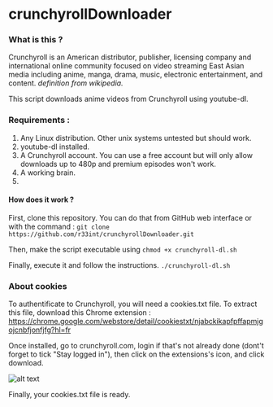 # crunchyrollDownloader

### What is this ?
Crunchyroll is an American distributor, publisher, licensing company and international online community focused on video streaming East Asian media including anime, manga, drama, music, electronic entertainment, and content.
_definition from wikipedia._

This script downloads anime videos from Crunchyroll using youtube-dl.

### Requirements :
1. Any Linux distribution. Other unix systems untested but should work.
2. youtube-dl installed.
3. A Crunchyroll account. You can use a free account but will only allow downloads up to 480p and premium episodes won't work.
4. A working brain.
5. 
#### How does it work ?
First, clone this repository. You can do that from GitHub web interface or with the command :
`git clone https://github.com/r33int/crunchyrollDownloader.git`

Then, make the script executable using
`chmod +x crunchyroll-dl.sh`

Finally, execute it and follow the instructions.
`./crunchyroll-dl.sh`

### About cookies

To authentificate to Crunchyroll, you will need a cookies.txt file. To extract this file, download this Chrome extension : https://chrome.google.com/webstore/detail/cookiestxt/njabckikapfpffapmjgojcnbfjonfjfg?hl=fr

Once installed, go to crunchyroll.com, login if that's not already done (dont't forget to tick "Stay logged in"), then click on the extensions's icon, and click download.

![alt text](https://r33int.pw/pic/crdl.jpg)

Finally, your cookies.txt file is ready.